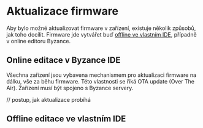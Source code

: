 # Aktualizace firmware

Aby bylo možné aktualizovat firmware v zařízení, existuje několik způsobů, jak toho docílit. Firmware jde vytvářet buď [offline ve vlastním IDE](/byzance_documentation/hardware_intro/navody/offline-programovani/vlastni-ide.md), případně v online editoru Byzance.

## Online editace v Byzance IDE

Všechna zařízení jsou vybavena mechanismem pro aktualizaci firmware na dálku, vše za běhu firmware. Této vlastnosti se říká OTA update \(Over The Air\). Zařízení musí být spojeno s Byzance servery.



// postup, jak aktualizace probíhá

## Offline editace ve vlastním IDE



